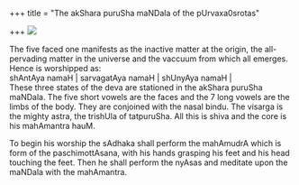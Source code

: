 +++
title = "The akShara puruSha maNDala of the pUrvaxa0srotas"

+++
[![](https://i0.wp.com/photos1.blogger.com/blogger/2010/410/320/shiva_puruSha.jpg)](http://photos1.blogger.com/blogger/2010/410/1600/shiva_puruSha.jpg)

The five faced one manifests as the inactive matter at the origin, the
all-pervading matter in the universe and the vaccuum from which all
emerges. Hence is worshipped as:  
shAntAya namaH | sarvagatAya namaH | shUnyAya namaH |   
These three states of the deva are stationed in the akShara puruSha
maNDala. The five short vowels are the faces and the 7 long vowels are
the limbs of the body. They are conjoined with the nasal bindu. The
visarga is the mighty astra, the trishUla of tatpuruSha. All this is
shiva and the core is his mahAmantra hauM.

To begin his worship the sAdhaka shall perform the mahAmudrA which is
form of the paschimottAsana, with his hands grasping his feet and his
head touching the feet. Then he shall perform the nyAsas and meditate
upon the maNDala with the mahAmantra.

